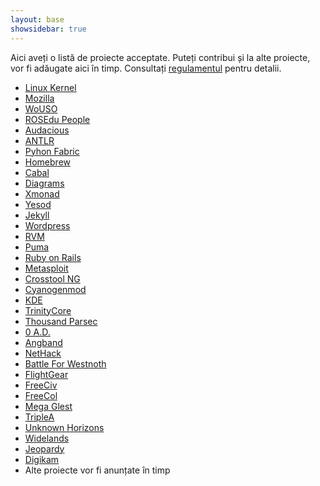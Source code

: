 ```yaml
---
layout: base
showsidebar: true
---
```


Aici aveți o listă de proiecte acceptate. Puteți contribui și la alte
proiecte, vor fi adăugate aici în timp. Consultați [regulamentul][reg] pentru
detalii.

* [Linux Kernel][kernel]
* [Mozilla][mozilla]
* [WoUSO][wouso]
* [ROSEdu People][people]
* [Audacious][audacious]
* [ANTLR][antlr]
* [Pyhon Fabric][fabric]
* [Homebrew][brew]
* [Cabal][cabal]
* [Diagrams][diagrams]
* [Xmonad][xmonad]
* [Yesod][yesod]
* [Jekyll][jekyll]
* [Wordpress][wordpress]
* [RVM][rvm]
* [Puma][puma]
* [Ruby on Rails][ror]
* [Metasploit][metasploit]
* [Crosstool NG][crosstool]
* [Cyanogenmod][cyanogenmod]
* [KDE][kde]
* [TrinityCore][trinitycore]
* [Thousand Parsec][tp]
* [0 A.D.][0ad]
* [Angband][angband]
* [NetHack][nethack]
* [Battle For Westnoth][westnoth]
* [FlightGear][flightgear]
* [FreeCiv][freeciv]
* [FreeCol][freecol]
* [Mega Glest][glest]
* [TripleA][triplea]
* [Unknown Horizons][uh]
* [Widelands][wl]
* [Jeopardy][jeopy]
* [Digikam][digikam]
* Alte proiecte vor fi anunțate în timp

[reg]: /regulament "Regulament"
[kernel]: http://www.kernel.org/ "The Linux Kernel"
[mozilla]: https://wiki.mozilla.org/Main_Page "Mozilla Project"
[wouso]: https://github.com/rosedu/wouso "World of USO"
[people]: https://github.com/rosedu/rosedu-people "People@ROSEdu"
[audacious]: http://audacious-media-player.org/ "Audacious"
[cabal]: https://github.com/haskell/cabal "cabal"
[diagrams]: https://github.com/diagrams "diagrams"
[fabric]: https://github.com/fabric/fabric "Python Fabric"
[brew]: https://github.com/mxcl/homebrew "Homebrew"
[xmonad]: http://xmonad.org/ "XMonad"
[antlr]: http://www.antlr.org/ "ANother Tool for Language Recognition"
[yesod]: https://github.com/yesodweb/yesod "Yesod"
[jekyll]: http://jekyllrb.com/ "Jekyll"
[wordpress]: http://wordpress.org/ "Wordpress"
[rvm]: https://rvm.io/ "RVM"
[puma]: http://puma.io/ "Puma"
[ror]: http://rubyonrails.org/ "Ruby on Rails"
[metasploit]: http://www.metasploit.com/ "Metasploit"
[crosstool]: http://crosstool-ng.org/ "Crosstool NG"
[cyanogenmod]: http://www.cyanogenmod.org/community "Cyanogenmod"
[KDE]: http://www.kde.org/ "KDE"
[trinitycore]: http://www.trinitycore.org/ "TrinityCore"
[tp]: http://www.thousandparsec.net/tp/ "Thousand Parsec"
[0ad]: http://play0ad.com/ "0 A.D."
[angband]: http://rephial.org/ "Angband"
[nethack]: http://www.nethack.org/ "NetHack"
[westnoth]: http://www.wesnoth.org/ "Battle For Westnoth"
[flightgear]: http://www.flightgear.org/ "FlightGear"
[freeciv]: http://freeciv.wikia.com/wiki/Main_Page "FreeCiv"
[freecol]: http://www.freecol.org/ "FreeCol"
[glest]: http://megaglest.org/ "Mega Glest"
[triplea]: http://triplea.sourceforge.net/mywiki "TripleA"
[uh]: http://www.unknown-horizons.org/ "Unknown Horizons"
[wl]: http://wl.widelands.org/ "Widelands"
[jeopy]: https://github.com/dfilimon/Jeopy "Jeopardy"
[digikam]: http://www.digikam.org/ "Digikam"
